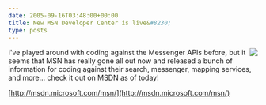 ```yaml
---
date: 2005-09-16T03:48:00+00:00
title: New MSN Developer Center is live&#8230;
type: posts
---
```

<img src="http://msdn.microsoft.com/msn/art/right_bnr_msn.jpg" align="right" />I've played around with coding against the Messenger APIs before, but it seems that MSN has really gone all out now and released a bunch of information for coding against their search, messenger, mapping services, and more... check it out on MSDN as of today!

[http://msdn.microsoft.com/msn/](http://msdn.microsoft.com/msn/)

